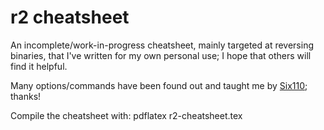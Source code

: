 # r2 cheatsheet

An incomplete/work-in-progress cheatsheet, mainly targeted at reversing binaries,
that I've written for my own personal use; I hope that others will find it helpful.

Many options/commands have been found out and taught me by [Six110](https://github.com/six110); thanks!

Compile the cheatsheet with: pdflatex r2-cheatsheet.tex

